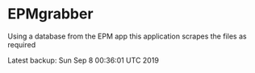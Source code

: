# EPMgrabber
Using a database from the EPM app this application scrapes the files as required


Latest backup: Sun Sep 8 00:36:01 UTC 2019
